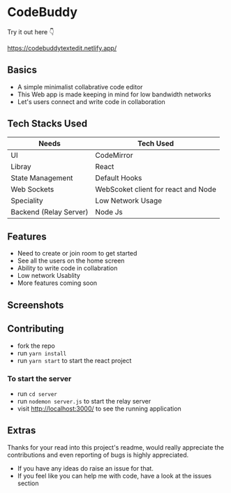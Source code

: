 # CodeBuddy
Try it out  here 👇

https://codebuddytextedit.netlify.app/

## Basics
- A simple minimalist collabrative code editor
- This Web app is made keeping in mind for low bandwidth networks
- Let's users connect and write code in collaboration

## Tech Stacks Used

| Needs             | Tech Used                    |
| ---------------- | ---------------------------- |
| UI               | CodeMirror|
| Libray        | React                      |
| State Management        | Default Hooks|   |
| Web Sockets         | WebScoket client for react and Node        |
| Speciality         | Low Network Usage       |
| Backend (Relay Server)| Node Js  |



## Features

- Need to create or join room to get started
- See all the users on the home screen
- Ability to write code in collabration
- Low network Usablity
- More features coming soon


## Screenshots


## Contributing
- fork the repo
- run `yarn install`
- run `yarn start`  to start the react project
### To start the server
- run `cd server`
- run `nodemon server.js` to start the relay server
- visit [http://localhost:3000/](http://localhost:3000/) to see the running application
                     
                     




## Extras
 Thanks for your read into this project's readme, would really appreciate the contributions and even reporting of  bugs is highly appreciated. 
- If you have any ideas do raise an issue for that.
- If you feel like you can help me with code, have a look at the issues section
